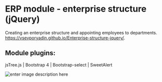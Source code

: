 # ERP module - enterprise structure (jQuery)

Creating an enterprise structure and appointing employees to departments.
https://vsevporyadin.github.io/Enterprise-structure-jquery/.

## Module plugins:
jsTree.js | Bootstrap 4 | Bootstrap-select | SweetAlert

![enter image description here](https://lh3.googleusercontent.com/iKgitBhcxpjVPGWdPplmSwyfkFa2v2AyczwKKLOvxm8EI2W8xPm81G1uhsvx3y41Jyw7jvoJT7yq)

